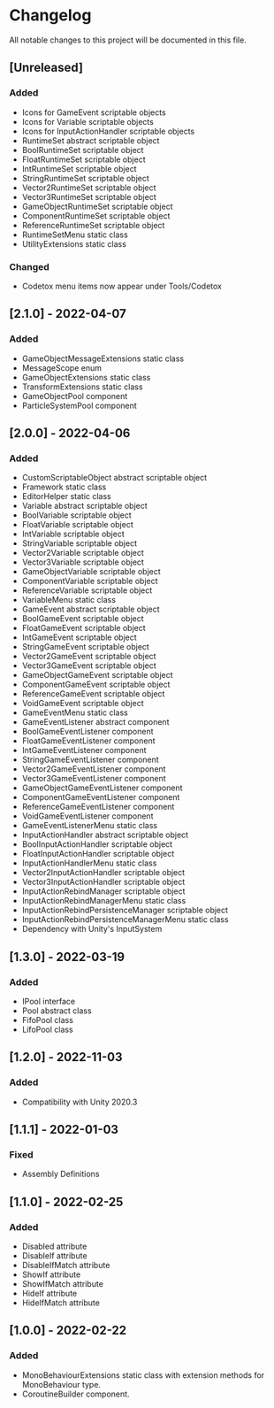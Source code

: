 ﻿# Changelog
All notable changes to this project will be documented in this file.

## [Unreleased]
### Added
- Icons for GameEvent scriptable objects
- Icons for Variable scriptable objects
- Icons for InputActionHandler scriptable objects
- RuntimeSet abstract scriptable object
- BoolRuntimeSet scriptable object
- FloatRuntimeSet scriptable object
- IntRuntimeSet scriptable object
- StringRuntimeSet scriptable object
- Vector2RuntimeSet scriptable object
- Vector3RuntimeSet scriptable object
- GameObjectRuntimeSet scriptable object
- ComponentRuntimeSet scriptable object
- ReferenceRuntimeSet scriptable object
- RuntimeSetMenu static class
- UtilityExtensions static class

### Changed
- Codetox menu items now appear under Tools/Codetox

## [2.1.0] - 2022-04-07
### Added
- GameObjectMessageExtensions static class
- MessageScope enum
- GameObjectExtensions static class
- TransformExtensions static class
- GameObjectPool component
- ParticleSystemPool component

## [2.0.0] - 2022-04-06
### Added
- CustomScriptableObject abstract scriptable object
- Framework static class
- EditorHelper static class
- Variable abstract scriptable object
- BoolVariable scriptable object
- FloatVariable scriptable object
- IntVariable scriptable object
- StringVariable scriptable object
- Vector2Variable scriptable object
- Vector3Variable scriptable object
- GameObjectVariable scriptable object
- ComponentVariable scriptable object
- ReferenceVariable scriptable object
- VariableMenu static class
- GameEvent abstract scriptable object
- BoolGameEvent scriptable object
- FloatGameEvent scriptable object
- IntGameEvent scriptable object
- StringGameEvent scriptable object
- Vector2GameEvent scriptable object
- Vector3GameEvent scriptable object
- GameObjectGameEvent scriptable object
- ComponentGameEvent scriptable object
- ReferenceGameEvent scriptable object
- VoidGameEvent scriptable object
- GameEventMenu static class
- GameEventListener abstract component
- BoolGameEventListener component
- FloatGameEventListener component
- IntGameEventListener component
- StringGameEventListener component
- Vector2GameEventListener component
- Vector3GameEventListener component
- GameObjectGameEventListener component
- ComponentGameEventListener component
- ReferenceGameEventListener component
- VoidGameEventListener component
- GameEventListenerMenu static class
- InputActionHandler abstract scriptable object
- BoolInputActionHandler scriptable object
- FloatInputActionHandler scriptable object
- InputActionHandlerMenu static class
- Vector2InputActionHandler scriptable object
- Vector3InputActionHandler scriptable object
- InputActionRebindManager scriptable object
- InputActionRebindManagerMenu static class
- InputActionRebindPersistenceManager scriptable object
- InputActionRebindPersistenceManagerMenu static class
- Dependency with Unity's InputSystem

## [1.3.0] - 2022-03-19
### Added
- IPool interface
- Pool abstract class
- FifoPool class
- LifoPool class

## [1.2.0] - 2022-11-03
### Added
- Compatibility with Unity 2020.3

## [1.1.1] - 2022-01-03
### Fixed
- Assembly Definitions

## [1.1.0] - 2022-02-25
### Added
- Disabled attribute
- DisableIf attribute
- DisableIfMatch attribute
- ShowIf attribute
- ShowIfMatch attribute
- HideIf attribute
- HideIfMatch attribute

## [1.0.0] - 2022-02-22
### Added
- MonoBehaviourExtensions static class with extension methods for MonoBehaviour type.
- CoroutineBuilder component.
